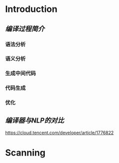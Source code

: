 # Introduction

## *编译过程简介*

### 语法分析

### 语义分析

### 生成中间代码

### 代码生成

### 优化

## *编译器与NLP的对比*

https://cloud.tencent.com/developer/article/1776822

# Scanning